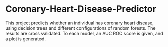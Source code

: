 # Coronary-Heart-Disease-Predictor

This project predicts whether an individual has coronary heart disease, using decision trees and different configurations of random forests. 
The results are cross validated. To each model, an AUC ROC score is given, and a plot is generated.
